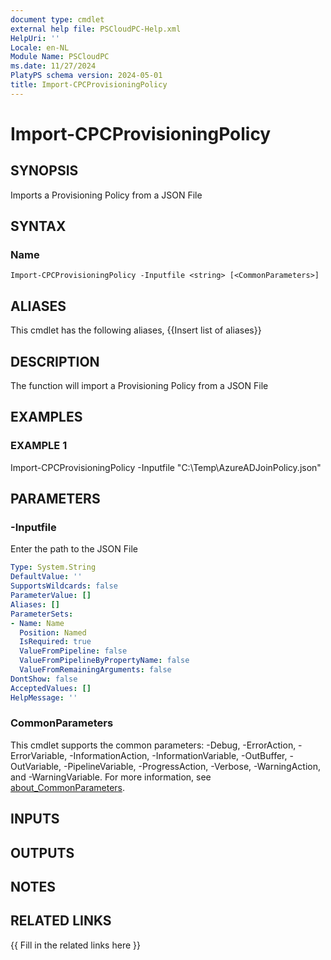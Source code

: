 ```yaml
---
document type: cmdlet
external help file: PSCloudPC-Help.xml
HelpUri: ''
Locale: en-NL
Module Name: PSCloudPC
ms.date: 11/27/2024
PlatyPS schema version: 2024-05-01
title: Import-CPCProvisioningPolicy
---
```


# Import-CPCProvisioningPolicy

## SYNOPSIS

Imports a Provisioning Policy from a JSON File

## SYNTAX

### Name

```
Import-CPCProvisioningPolicy -Inputfile <string> [<CommonParameters>]
```

## ALIASES

This cmdlet has the following aliases,
  {{Insert list of aliases}}

## DESCRIPTION

The function will import a Provisioning Policy from a JSON File

## EXAMPLES

### EXAMPLE 1

Import-CPCProvisioningPolicy -Inputfile "C:\Temp\AzureADJoinPolicy.json"

## PARAMETERS

### -Inputfile

Enter the path to the JSON File

```yaml
Type: System.String
DefaultValue: ''
SupportsWildcards: false
ParameterValue: []
Aliases: []
ParameterSets:
- Name: Name
  Position: Named
  IsRequired: true
  ValueFromPipeline: false
  ValueFromPipelineByPropertyName: false
  ValueFromRemainingArguments: false
DontShow: false
AcceptedValues: []
HelpMessage: ''
```

### CommonParameters

This cmdlet supports the common parameters: -Debug, -ErrorAction, -ErrorVariable,
-InformationAction, -InformationVariable, -OutBuffer, -OutVariable, -PipelineVariable,
-ProgressAction, -Verbose, -WarningAction, and -WarningVariable. For more information, see
[about_CommonParameters](https://go.microsoft.com/fwlink/?LinkID=113216).

## INPUTS

## OUTPUTS

## NOTES

## RELATED LINKS

{{ Fill in the related links here }}

